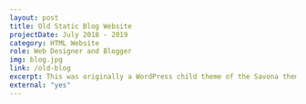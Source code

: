 ```yaml
---
layout: post
title: Old Static Blog Website
projectDate: July 2018 - 2019
category: HTML Website
role: Web Designer and Blogger
img: blog.jpg
link: /old-blog
excerpt: This was originally a WordPress child theme of the Savona theme, but I recreated the entire website from scratch into a static website that uses Jekyll. No longer in use.
external: "yes"
---
```

